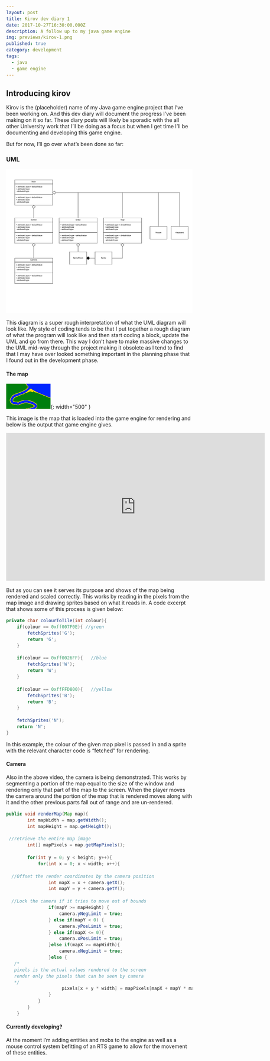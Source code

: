 ```yaml
---
layout: post
title: Kirov dev diary 1
date: 2017-10-27T16:30:00.000Z
description: A follow up to my java game engine
img: previews/kirov-1.png
published: true
category: development
tags:
  - java
  - game engine
---
```

## Introducing kirov

Kirov is the (placeholder) name of my Java game engine project that I’ve been working on. And this dev diary will document the progress I’ve been making on it so far. These diary posts will likely be sporadic with the all other University work that I’ll be doing as a focus but when I get time I’ll be documenting and developing this game engine.

But for now, I’ll go over what’s been done so far:

### UML

![UML](/assets/img/kirov-UML.png)

This diagram is a super rough interpretation of what the UML diagram will look like. My style of coding tends to be that I put together a rough diagram of what the program will look like and then start coding a block, update the UML and go from there. This way I don’t have to make massive changes to the UML mid-way through the project making it obsolete as I tend to find that I may have over looked something important in the planning phase that I found out in the development phase.

#### The map

![map](/assets/img/kirov-mapImg.png){: width="500" }

This image is the map that is loaded into the game engine for rendering and below is the output that game engine gives.

<iframe width="700" height="400" src="https://www.youtube.com/embed/xAmswB1xDow?rel=0" frameborder="0" allowfullscreen></iframe>

But as you can see it serves its purpose and shows of the map being rendered and scaled correctly. This works by reading in the pixels from the map image and drawing sprites based on what it reads in. A code excerpt that shows some of this process is given below:

```java
private char colourToTile(int colour){
    if(colour == 0xff007F0E){ //green
        fetchSprites('G');
        return 'G';
    }

    if(colour == 0xff0026FF){   //blue
        fetchSprites('W');
        return 'W';
    }

    if(colour == 0xffFFD800){   //yellow
        fetchSprites('B');
        return 'B';
    }

    fetchSprites('N');
    return 'N';
}
```

In this example, the colour of the given map pixel is passed in and a sprite with the relevant character code is “fetched” for rendering.

#### Camera

Also in the above video, the camera is being demonstrated. This works by segmenting a portion of the map equal to the size of the window and rendering only that part of the map to the screen. When the player moves the camera around the portion of the map that is rendered moves along with it and the other previous parts fall out of range and are un-rendered.

```java
public void renderMap(Map map){
        int mapWidth = map.getWidth();
        int mapHeight = map.getHeight();

 //retrieve the entire map image
        int[] mapPixels = map.getMapPixels();

        for(int y = 0; y < height; y++){
            for(int x = 0; x < width; x++){
   
  //Offset the render coordinates by the camera position
                int mapX = x + camera.getX();
                int mapY = y + camera.getY();

  //Lock the camera if it tries to move out of bounds
                if(mapY >= mapHeight) {
                    camera.yNegLimit = true;
                } else if(mapY < 0) {
                    camera.yPosLimit = true;
                } else if(mapX <= 0){
                    camera.xPosLimit = true;
                }else if(mapX >= mapWidth){
                    camera.xNegLimit = true;
                }else {
   /*
   pixels is the actual values rendered to the screen
   render only the pixels that can be seen by camera
   */
                     pixels[x + y * width] = mapPixels[mapX + mapY * mapWidth];
                }
            }
        }
    }
```

#### Currently developing?

At the moment I’m adding entities and mobs to the engine as well as a mouse control system befitting of an RTS game to allow for the movement of these entities.
